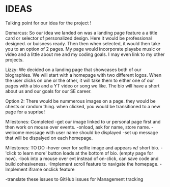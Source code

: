 # IDEAS #

Talking point for our idea for the project !

Demarcus: So our idea we landed on was a landing page feature a a title card or selector of personalized design. Here it would be professional designed. or buisness ready. Then then when selected, it would then take you to an option of 2 pages. My page would incorporate playabe music or video and a little about me and my coding goals. I may even link to my other projects. 

Lizzy: We decided on a landing page that showcases both of our biographies. We will start with a homepage with two different logos. When the user clicks on one or the other, it will take them to either one of our pages with a bio and a YT video or song we like. The bio will have a short about us and our goals for our SE career.

Option 2: There would be nummerous images on a page. they would be chests or random thing. when clicked, you would be transitioned to a new page for a suprise!


Milestones: Completed
-get our image linked to ur personal page first and then work on mouse over events.
-onload, ask for name, store name. 
-welcome message with user name should be displayed
-set up message that will be dispalyed on each homepage. 

Milestones: TO DO
-hover over for selfie image and appears w/ short bio.
-'click to learn more' button loads at the bottom of bio. (empty page for now).
-look into a mouse over evt instead of on-click, can save code and build cohesiveness.
-Implement scroll feature to navigate the homepage.
-Implement iframe onclick feature



-translate these issues to GitHub issues for Management tracking